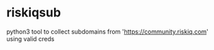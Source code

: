 # riskiqsub
python3 tool to collect subdomains from 'https://community.riskiq.com' using valid creds
